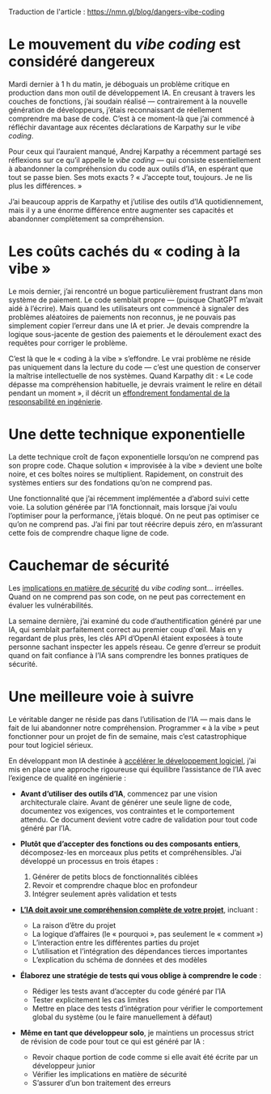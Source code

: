 Traduction de l'article : https://nmn.gl/blog/dangers-vibe-coding

# Le mouvement du *vibe coding* est considéré dangereux

Mardi dernier à 1 h du matin, je déboguais un problème critique en production dans mon outil de développement IA. En creusant à travers les couches de fonctions, j’ai soudain réalisé — contrairement à la nouvelle génération de développeurs, j’étais reconnaissant de réellement comprendre ma base de code. C’est à ce moment-là que j’ai commencé à réfléchir davantage aux récentes déclarations de Karpathy sur le *vibe coding*.

Pour ceux qui l’auraient manqué, Andrej Karpathy a récemment partagé ses réflexions sur ce qu’il appelle le *vibe coding* — qui consiste essentiellement à abandonner la compréhension du code aux outils d’IA, en espérant que tout se passe bien. Ses mots exacts ? « J’accepte tout, toujours. Je ne lis plus les différences. »

J’ai beaucoup appris de Karpathy et j’utilise des outils d’IA quotidiennement, mais il y a une énorme différence entre augmenter ses capacités et abandonner complètement sa compréhension.

# Les coûts cachés du « coding à la vibe »

Le mois dernier, j’ai rencontré un bogue particulièrement frustrant dans mon système de paiement. Le code semblait propre — (puisque ChatGPT m’avait aidé à l’écrire). Mais quand les utilisateurs ont commencé à signaler des problèmes aléatoires de paiements non reconnus, je ne pouvais pas simplement copier l’erreur dans une IA et prier. Je devais comprendre la logique sous-jacente de gestion des paiements et le déroulement exact des requêtes pour corriger le problème.

C’est là que le « coding à la vibe » s’effondre. Le vrai problème ne réside pas uniquement dans la lecture du code — c’est une question de conserver la maîtrise intellectuelle de nos systèmes. Quand Karpathy dit : « Le code dépasse ma compréhension habituelle, je devrais vraiment le relire en détail pendant un moment », il décrit un [effondrement fondamental de la responsabilité en ingénierie](https://nmn.gl/blog/ai-illiterate-programmers).

# Une dette technique exponentielle

La dette technique croît de façon exponentielle lorsqu’on ne comprend pas son propre code. Chaque solution « improvisée à la vibe » devient une boîte noire, et ces boîtes noires se multiplient. Rapidement, on construit des systèmes entiers sur des fondations qu’on ne comprend pas.

Une fonctionnalité que j’ai récemment implémentée a d’abord suivi cette voie. La solution générée par l’IA fonctionnait, mais lorsque j’ai voulu l’optimiser pour la performance, j’étais bloqué. On ne peut pas optimiser ce qu’on ne comprend pas. J’ai fini par tout réécrire depuis zéro, en m’assurant cette fois de comprendre chaque ligne de code.


# Cauchemar de sécurité

Les [implications en matière de sécurité](https://nmn.gl/blog/vibe-coding-fantasy) du *vibe coding* sont… irréelles. Quand on ne comprend pas son code, on ne peut pas correctement en évaluer les vulnérabilités.

La semaine dernière, j’ai examiné du code d’authentification généré par une IA, qui semblait parfaitement correct au premier coup d'œil. Mais en y regardant de plus près, les clés API d’OpenAI étaient exposées à toute personne sachant inspecter les appels réseau. Ce genre d’erreur se produit quand on fait confiance à l’IA sans comprendre les bonnes pratiques de sécurité.

# Une meilleure voie à suivre

Le véritable danger ne réside pas dans l’utilisation de l’IA — mais dans le fait de lui abandonner notre compréhension. Programmer « à la vibe » peut fonctionner pour un projet de fin de semaine, mais c’est catastrophique pour tout logiciel sérieux.

En développant mon IA destinée à [accélérer le développement logiciel](https://gigamind.dev/), j’ai mis en place une approche rigoureuse qui équilibre l’assistance de l’IA avec l’exigence de qualité en ingénierie :

* **Avant d’utiliser des outils d’IA**, commencez par une vision architecturale claire. Avant de générer une seule ligne de code, documentez vos exigences, vos contraintes et le comportement attendu. Ce document devient votre cadre de validation pour tout code généré par l’IA.

* **Plutôt que d’accepter des fonctions ou des composants entiers**, décomposez-les en morceaux plus petits et compréhensibles. J’ai développé un processus en trois étapes :

  1. Générer de petits blocs de fonctionnalités ciblées
  2. Revoir et comprendre chaque bloc en profondeur
  3. Intégrer seulement après validation et tests

* [**L’IA doit avoir une compréhension complète de votre projet**](https://gigamind.dev/), incluant :

  * La raison d’être du projet
  * La logique d’affaires (le « pourquoi », pas seulement le « comment »)
  * L’interaction entre les différentes parties du projet
  * L’utilisation et l’intégration des dépendances tierces importantes
  * L’explication du schéma de données et des modèles

* **Élaborez une stratégie de tests qui vous oblige à comprendre le code** :

  * Rédiger les tests avant d’accepter du code généré par l’IA
  * Tester explicitement les cas limites
  * Mettre en place des tests d’intégration pour vérifier le comportement global du système (ou le faire manuellement à défaut)

* **Même en tant que développeur solo**, je maintiens un processus strict de révision de code pour tout ce qui est généré par IA :

  * Revoir chaque portion de code comme si elle avait été écrite par un développeur junior
  * Vérifier les implications en matière de sécurité
  * S’assurer d’un bon traitement des erreurs

